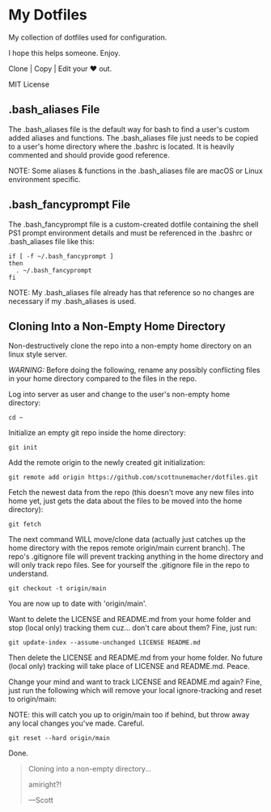 # My Dotfiles

My collection of dotfiles used for configuration.

I hope this helps someone. Enjoy.

Clone | Copy | Edit your ❤️ out.

MIT License

## .bash_aliases File

The .bash_aliases file is the default way for bash to find a user's custom added aliases and functions. The .bash_aliases file just needs to be copied to a user's home directory where the .bashrc is located. It is heavily commented and should provide good reference. 

NOTE: Some aliases & functions in the .bash_aliases file are macOS or Linux environment specific.

## .bash_fancyprompt File

The .bash_fancyprompt file is a custom-created dotfile containing the shell PS1 prompt environment details and must be referenced in the .bashrc or .bash_aliases file like this:

```
if [ -f ~/.bash_fancyprompt ]
then
  . ~/.bash_fancyprompt
fi
```

NOTE: My .bash_aliases file already has that reference so no changes are necessary if my .bash_aliases is used.

## Cloning Into a Non-Empty Home Directory

Non-destructively clone the repo into a non-empty home directory on an linux style server. 

_*WARNING:*_ Before doing the following, rename any possibly conflicting files in your home directory compared to the files in the repo.

Log into server as user and change to the user's non-empty home directory:

```
cd ~
```

Initialize an empty git repo inside the home directory:

```
git init
```

Add the remote origin to the newly created git initialization:

```
git remote add origin https://github.com/scottnunemacher/dotfiles.git
```

Fetch the newest data from the repo (this doesn't move any new files into home yet, just gets the data about the files to be moved into the home directory):

```
git fetch
```

The next command WILL move/clone data (actually just catches up the home directory with the repos remote origin/main current branch). The repo's .gitignore file will prevent tracking anything in the home directory and will only track repo files. See for yourself the .gitignore file in the repo to understand.

```
git checkout -t origin/main
```

You are now up to date with 'origin/main'.

Want to delete the LICENSE and README.md from your home folder and stop (local only) tracking them cuz... don't care about them? Fine, just run: 

```
git update-index --assume-unchanged LICENSE README.md
```

Then delete the LICENSE and README.md from your home folder. No future (local only) tracking will take place of LICENSE and README.md. Peace.

Change your mind and want to track LICENSE and README.md again? Fine, just run the following which will remove your local ignore-tracking and reset to origin/main:

NOTE: this will catch you up to origin/main too if behind, but throw away any local changes you've made. Careful.

```
git reset --hard origin/main
```

Done.

> Cloning into a non-empty directory...
>
> amiright?!
>
> —Scott
